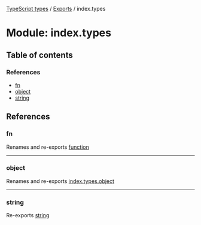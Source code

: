 [TypeScript types](../index.md) / [Exports](../modules.md) / index.types

# Module: index.types

## Table of contents

### References

- [fn](index_types.md#fn)
- [object](index_types.md#object)
- [string](index_types.md#string)

## References

### fn

Renames and re-exports [function](function.md)

___

### object

Renames and re-exports [index.types.object](index_types_object.md)

___

### string

Re-exports [string](string.md)
